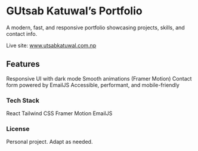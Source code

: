 # GUtsab Katuwal’s Portfolio

A modern, fast, and responsive portfolio showcasing projects, skills, and contact info.

Live site: www.utsabkatuwal.com.np

## Features

Responsive UI with dark mode
Smooth animations (Framer Motion)
Contact form powered by EmailJS
Accessible, performant, and mobile-friendly


### Tech Stack

React 
Tailwind CSS 
Framer Motion
EmailJS 

### License
Personal project. Adapt as needed.

